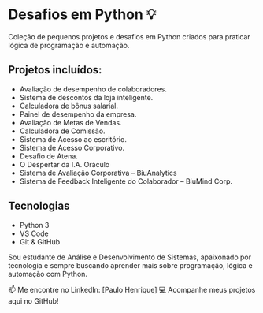 # Desafios em Python 💡
Coleção de pequenos projetos e desafios em Python criados para praticar lógica de programação e automação.

## Projetos incluídos:
- Avaliação de desempenho de colaboradores.
- Sistema de descontos da loja inteligente.
- Calculadora de bônus salarial.
- Painel de desempenho da empresa.
- Avaliação de Metas de Vendas.
- Calculadora de Comissão.
- Sistema de Acesso ao escritório.
- Sistema de Acesso Corporativo.
- Desafio de Atena.
- O Despertar da I.A. Oráculo
- Sistema de Avaliação Corporativa – BiuAnalytics
- Sistema de Feedback Inteligente do Colaborador – BiuMind Corp.

## Tecnologias
- Python 3
- VS Code
- Git & GitHub

Sou estudante de Análise e Desenvolvimento de Sistemas, apaixonado por tecnologia e sempre buscando aprender mais sobre programação, lógica e automação com Python.

📫 Me encontre no LinkedIn: [Paulo Henrique]
💻 Acompanhe meus projetos aqui no GitHub!
